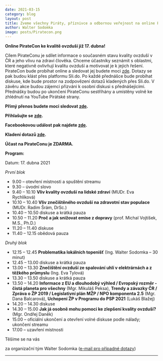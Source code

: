 ```yaml
---
date: 2021-03-15
category: blog
layout: post
title: Zveme všechny Piráty, příznivce a odbornou veřejnost na online PirateCon na téma kvalita ovzduší, který proběhne v sobotu 17. dubna 2021
author: Walter Sodomka
image: posts/Piratecon.png
---
```


**Online PirateCon ke kvalitě ovzduší již 17. dubna!**

Cílem PirateConu je sdílet informace o současném stavu kvality ovzduší v ČR a jeho vlivu na zdraví člověka. Chceme účastníky seznámit s oblastmi, které negativně ovlivňují kvalitu ovzduší a motivovat je k jejich řešení.
PirateCon bude probíhat online a sledovat jej budete moci [zde](https://tv.pirati.cz/videos/watch/751d914c-9aac-419f-8776-49cc2dde68e4). Dotazy se pak budou klást přes platformu Sli.do. Po každé přednášce bude probíhat diskuse, kde bude prostor na zodpovězení dotazů kladených přes Sli.do. V závěru akce budou zájemci přizváni k osobní diskusi s přednášejícími. Přednášky budou po ukončení PirateConu sestříhány a umístěny volně ke zhlédnutí na YouTube Pirátské strany.

**Přímý přenos budete moci sledovat [zde](https://tv.pirati.cz/videos/watch/751d914c-9aac-419f-8776-49cc2dde68e4).**

**Přihlašujte se [zde](https://forms.gle/PFhcdWupbjt82Vnn8).**

**Facebookovou událost pak najdete [zde](https://www.facebook.com/events/271840717744456).**

**Kladení dotazů [zde](http://app.sli.do/event/utdrahz2/).**  

**Účast na PirateConu je ZDARMA.**

**Program:**

Datum: 17. dubna 2021

*První blok*
-  9.00 – otevření místnosti a spuštění streamu
-  9.30 – úvodní slovo
-  9.40 – 10.10 **Vliv kvality ovzduší na lidské zdraví** (MUDr. Eva Rychlíková)
- 10.10 – 10.40 **Vliv znečištěného ovzduší na zdravotní stav populace** (MUDr. Radim Šrám, DrSc.)
- 10.40 – 10.50 diskuse a krátká pauza
- 10.50 – 11.20 **Proč a jak snižovat emise z dopravy** (prof. Michal Vojtíšek, M.S., Ph.D.)
- 11.20 – 11.40 diskuse
- 11.40 – 12.15 obědová pauza

*Druhý blok*
- 12.15 – 12.45 **Problematika lokálních topenišť** (Ing. Walter Sodomka – 30 minut)
- 12.45 – 13.00 diskuse a krátká pauza
- 13.00 – 13.30 **Znečištění ovzduší ze spalování uhlí v elektrárnách a z těžkého průmyslu** (Ing. Eva Tylová)
- 13.30 – 13.50 diskuse a krátká pauza
-	13.50 – 14.20 **Informace z EU a dlouhodobý výhled / Evropský rozměr - čistá planeta pro všechny** (Mgr. Mikuláš Peksa), **Trendy a závazky ČR / Zpráva o ŽP 2019 / Legislativní plán MŽP / NPO komponenta 2.5** (Mgr. Dana Balcarová), **Uchopení ŽP v Programu do PSP 2021** (Lukáš Blažej)
-	14.20 – 14.30 diskuse
-	14.30 – 15.00 **Jak já osobně mohu pomoci ke zlepšení kvality ovzduší?** (Mgr. Ondřej Daněk)
-	15.00 – oficiální ukončení a otevření volné diskuse podle nálady; ukončení streamu
-	17.00 – uzavření místnosti

Těšíme se na vás

za organizační tým Walter Sodomka ([e-mail pro případné dotazy](mailto:walter.sodomka@pirati.cz))

- - -

